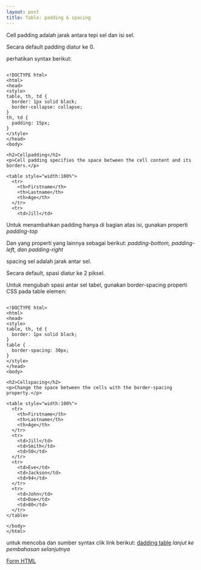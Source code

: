 ```yaml
---
layout: post
title: Table: padding & spacing
---
```




Cell padding adalah jarak antara tepi sel dan isi sel.

Secara default padding diatur ke 0.

perhatikan syntax berikut:

```

<!DOCTYPE html>
<html>
<head>
<style>
table, th, td {
  border: 1px solid black;
  border-collapse: collapse;
}
th, td {
  padding: 15px;
}
</style>
</head>
<body>

<h2>Cellpadding</h2>
<p>Cell padding specifies the space between the cell content and its borders.</p>

<table style="width:100%">
  <tr>
    <th>Firstname</th>
    <th>Lastname</th> 
    <th>Age</th>
  </tr>
  <tr>
    <td>Jill</td>

```


Untuk menambahkan padding hanya di bagian atas isi, gunakan properti _padding-top_


Dan yang properti yang lainnya sebagai berikut: _padding-bottom, padding-left, dan padding-right_


spacing sel adalah jarak antar sel.

Secara default, spasi diatur ke 2 piksel.

Untuk mengubah spasi antar sel tabel, gunakan border-spacing properti CSS pada table elemen:

```

<!DOCTYPE html>
<html>
<head>
<style>
table, th, td {
  border: 1px solid black;
}
table {
  border-spacing: 30px;
}
</style>
</head>
<body>

<h2>Cellspacing</h2>
<p>Change the space between the cells with the border-spacing property.</p>

<table style="width:100%">
  <tr>
    <th>Firstname</th>
    <th>Lastname</th> 
    <th>Age</th>
  </tr>
  <tr>
    <td>Jill</td>
    <td>Smith</td>
    <td>50</td>
  </tr>
  <tr>
    <td>Eve</td>
    <td>Jackson</td>
    <td>94</td>
  </tr>
  <tr>
    <td>John</td>
    <td>Doe</td>
    <td>80</td>
  </tr>
</table>

</body>
</html>

```
untuk mencoba dan sumber syntax clik link berikut: 
[dadding table](
https://www.w3schools.com/html/html_table_padding_spacing.asp)
_lanjut ke pembahasan selanjutnya_ 

[Form HTML]({{site.baseurl}}/Form/)
